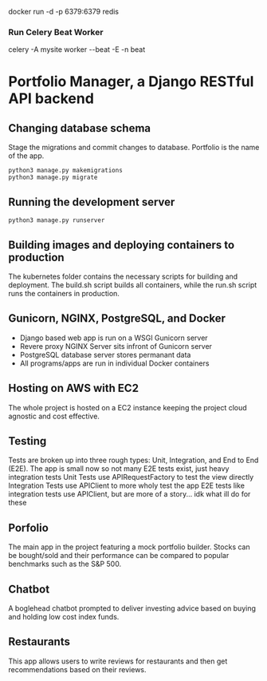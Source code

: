 docker run -d -p 6379:6379 redis

### Run Celery Beat Worker
celery -A mysite worker --beat -E -n beat

# Portfolio Manager, a Django RESTful API backend
## Changing database schema
Stage the migrations and commit changes to database. Portfolio is the name of the app.
```
python3 manage.py makemigrations
python3 manage.py migrate
```
## Running the development server
    python3 manage.py runserver

## Building images and deploying containers to production
The kubernetes folder contains the necessary scripts for building and deployment. The build.sh script builds all containers, while the run.sh script runs the containers in production.

## Gunicorn, NGINX, PostgreSQL, and Docker
 - Django based web app is run on a WSGI Gunicorn server
 - Revere proxy NGINX Server sits infront of Gunicorn server
 - PostgreSQL database server stores permanant data
 - All programs/apps are run in individual Docker containers

## Hosting on AWS with EC2
The whole project is hosted on a EC2 instance keeping the project cloud agnostic and cost effective.

## Testing
Tests are broken up into three rough types: Unit, Integration, and End to End (E2E).
The app is small now so not many E2E tests exist, just heavy integration tests
Unit Tests use APIRequestFactory to test the view directly
Integration Tests use APIClient to more wholy test the app
E2E tests like integration tests use APIClient, but are more of a story... idk what ill do for these

## Porfolio
The main app in the project featuring a mock portfolio builder. Stocks can be bought/sold and their performance can be compared to popular benchmarks such as the S&P 500.

## Chatbot
A boglehead chatbot prompted to deliver investing advice based on buying and holding low cost index funds.

## Restaurants
This app allows users to write reviews for restaurants and then get recommendations based on their reviews.